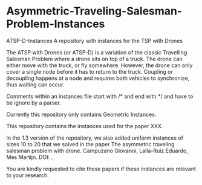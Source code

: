 # Asymmetric-Traveling-Salesman-Problem-Instances
ATSP-D-Instances
A repository with instances for the TSP with Drones

The ATSP with Drones (or ATSP-D) is a variation of the classic Travelling Salesman Problem where a drone sits on top of a truck. The drone can either move with the truck, or fly somewhere. However, the drone can only cover a single node before it has to return to the truck. Coupling or decoupling happens at a node and requires both vehicles to synchronize, thus waiting can occur.

Comments within an instances file start with /* and end with */ and have to be ignore by a parser.

Currently this repository only contains Geometric Instances.

This repository contains the instances used for the paper XXX.

In the 1.3 version of the repository, we also added uniform instances of sizes 10 to 20 that we solved in the paper The asymmetric traveling salesman problem with drone. Campuzano Giovanni, Lalla-Ruiz Eduardo, Mes Martijn. DOI: . 

You are kindly requested to cite these papers if these instances are relevant to your research.
